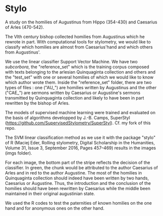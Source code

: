 # Stylo
A study on the homilies of Augustinus from Hippo (354-430) and Caesarius of Arles (470-542).

The VIth century bishop collected homilies from Augustinus which he rewrote in part.
With computational tools for stylometry, we would like to classify which homilies are almost from Caesarius'hand and which others from Augustinus'.

We use the linear classifier Support Vector Machine. We have two _subcorbora_, the "reference_set" which is the training corpus composed with texts belonging to the arlesian Quinquaginta collection and others and the "test_set" with one or several homilies of which we would like to know which author wrote them. Inside the "reference_set" folder, there are two types of files : one ("AU_") are homilies written by Augustinus and the other ("CAE_") are sermons written by Caesarius or Augustine's sermons transmitted by Quinquaginta collection and likely to have been in part rewritten by the bishop of Arles.

The models of supervised machine learning were trained and evaluated on the basis of algorithms developped by J.-B. Camps, SuperStyl (https://github.com/SupervisedStylometry/SuperStyl). Cf. my fork of this repo.

The SVM linear classification method as we use it with the package "stylo" of R (Maciej Eder, Rolling stylometry, Digital Scholarship in the Humanities, Volume 31, Issue 3, September 2016, Pages 457–469) results in the images (imgs folder).

For each image, the bottom part of the stripe reflects the decision of the classifier. In green, the chunk would be attributed to the author Caesarius of Arles and in red to the author Augustine. The most of the homilies in Quinquaginta collection should indeed have been written by two hands, Caesarius or Augustine. Thus, the introduction and the conclusion of the homilies should have been rewritten by Caesarius while the middle been maintained in their original augustinian state.

We used the R codes to test the paternities of known homilies on the one hand and for anonymous ones on the other hand.
